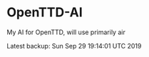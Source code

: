 # OpenTTD-AI
My AI for OpenTTD, will use primarily air

Latest backup: Sun Sep 29 19:14:01 UTC 2019
